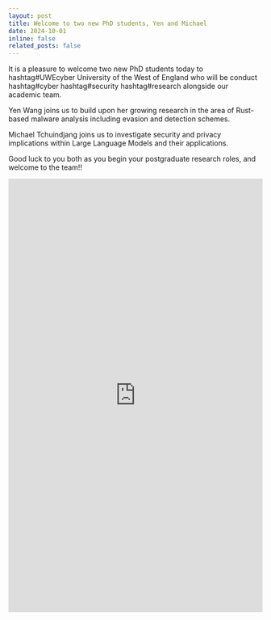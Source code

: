 ```yaml
---
layout: post
title: Welcome to two new PhD students, Yen and Michael
date: 2024-10-01
inline: false
related_posts: false
---
```


It is a pleasure to welcome two new PhD students today to hashtag#UWEcyber University of the West of England who will be conduct hashtag#cyber hashtag#security hashtag#research alongside our academic team.

Yen Wang joins us to build upon her growing research in the area of Rust-based malware analysis including evasion and detection schemes.

Michael Tchuindjang joins us to investigate security and privacy implications within Large Language Models and their applications.

Good luck to you both as you begin your postgraduate research roles, and welcome to the team!!

<p style="text-align:center;">
<iframe src="https://www.linkedin.com/embed/feed/update/urn:li:share:7244767635589013504" height="858" width="504" frameborder="0" allowfullscreen="" title="Embedded post"></iframe>
</p>

